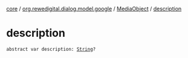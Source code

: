 [core](../../index.md) / [org.rewedigital.dialog.model.google](../index.md) / [MediaObject](index.md) / [description](./description.md)

# description

`abstract var description: `[`String`](https://kotlinlang.org/api/latest/jvm/stdlib/kotlin/-string/index.html)`?`